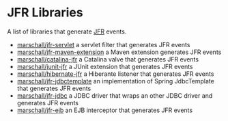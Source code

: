 JFR Libraries
=============

A list of libraries that generate [JFR]((https://openjdk.java.net/jeps/328)) events.

* [marschall/jfr-servlet](https://github.com/marschall/jfr-servlet) a servlet filter that generates JFR events
* [marschall/jfr-maven-extension](https://github.com/marschall/jfr-maven-extension) a Maven extension generates JFR events
* [marschall/catalina-jfr](https://github.com/marschall/catalina-jfr) a Catalina valve that generates JFR events
* [marschall/junit-jfr](https://github.com/marschall/junit-jfr) a JUnit extension that generates JFR events
* [marschall/hibernate-jfr](https://github.com/marschall/hibernate-jfr) a Hiberante listener that generates JFR events
* [marschall/jfr-jdbctemplate](https://github.com/marschall/jfr-jdbctemplate) an implementation of Spring JdbcTemplate that generates JFR events
* [marschall/jfr-jdbc](https://github.com/marschall/jfr-jdbc) a JDBC driver that wraps an other JDBC driver and generates JFR events
* [marschall/jfr-ejb](https://github.com/marschall/jfr-ejb) an EJB interceptor that generates JFR events

